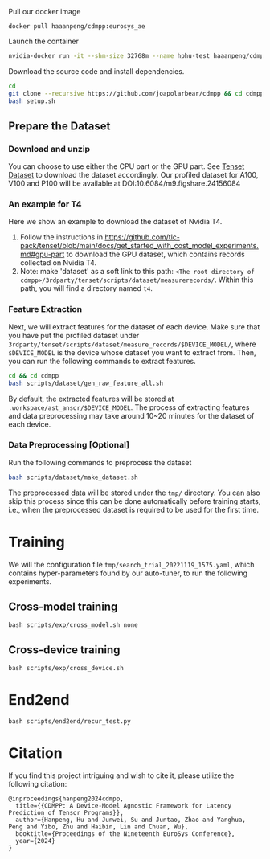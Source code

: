 
Pull our docker image
```
docker pull haaanpeng/cdmpp:eurosys_ae
```

Launch the container
```bash
nvidia-docker run -it --shm-size 32768m --name hphu-test haaanpeng/cdmpp:eurosys_ae /bin/bash
```

Download the source code and install dependencies.
```bash
cd
git clone --recursive https://github.com/joapolarbear/cdmpp && cd cdmpp
bash setup.sh
```

## Prepare the Dataset

### Download and unzip
You can choose to use either the CPU part or the GPU part. See [Tenset Dataset](https://github.com/tlc-pack/tenset/blob/main/docs/get_started_with_cost_model_experiments.md) to download the dataset accordingly. Our profiled dataset for A100, V100 and P100 will be available at DOI:10.6084/m9.figshare.24156084

### An example for T4
Here we show an example to download the dataset of Nvidia T4.
1. Follow the instructions in https://github.com/tlc-pack/tenset/blob/main/docs/get_started_with_cost_model_experiments.md#gpu-part to download the GPU dataset, which contains records collected on Nvidia T4.
2. Note: make 'dataset' as a soft link to this path: `<The root directory of cdmpp>/3rdparty/tenset/scripts/dataset/measurerecords/`. Within this path, you will find a directory named `t4`.

### Feature Extraction
Next, we will extract features for the dataset of each device. Make sure that you have put the profiled dataset under `3rdparty/tenset/scripts/dataset/measure_records/$DEVICE_MODEL/`, where `$DEVICE_MODEL` is the device whose dataset you want to extract from. Then, you can run the following commands to extract features.
```bash
cd && cd cdmpp
bash scripts/dataset/gen_raw_feature_all.sh
``` 
By default, the extracted features will be stored at `.workspace/ast_ansor/$DEVICE_MODEL`.
The process of extracting features and data preprocessing may take around 10~20 minutes for the dataset of each device.

### Data Preprocessing [Optional]
Run the following commands to preprocess the dataset
``` bash
bash scripts/dataset/make_dataset.sh
```
The preprocessed data will be stored under the `tmp/` directory. You can also skip this process since this can be done automatically before training starts, i.e., when the preprocessed dataset is required to be used for the first time. 


# Training
We will the configuration file `tmp/search_trial_20221119_1575.yaml`, which contains hyper-parameters found by our auto-tuner, to run the following experiments.

## Cross-model training
```
bash scripts/exp/cross_model.sh none
```

## Cross-device training
```
bash scripts/exp/cross_device.sh
```

# End2end

```
bash scripts/end2end/recur_test.py
```

# Citation
If you find this project intriguing and wish to cite it, please utilize the following citation:
```
@inproceedings{hanpeng2024cdmpp,
  title={{CDMPP: A Device-Model Agnostic Framework for Latency Prediction of Tensor Programs}},
  author={Hanpeng, Hu and Junwei, Su and Juntao, Zhao and Yanghua, Peng and Yibo, Zhu and Haibin, Lin and Chuan, Wu},
  booktitle={Proceedings of the Nineteenth EuroSys Conference},
  year={2024}
}
```
